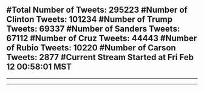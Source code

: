 #Total Number of Tweets: 295223 
#Number of Clinton Tweets: 101234
#Number of Trump Tweets: 69337
#Number of Sanders Tweets: 67112
#Number of Cruz Tweets: 44443
#Number of Rubio Tweets: 10220
#Number of Carson Tweets: 2877
#Current Stream Started at Fri Feb 12 00:58:01 MST
---
---
---
